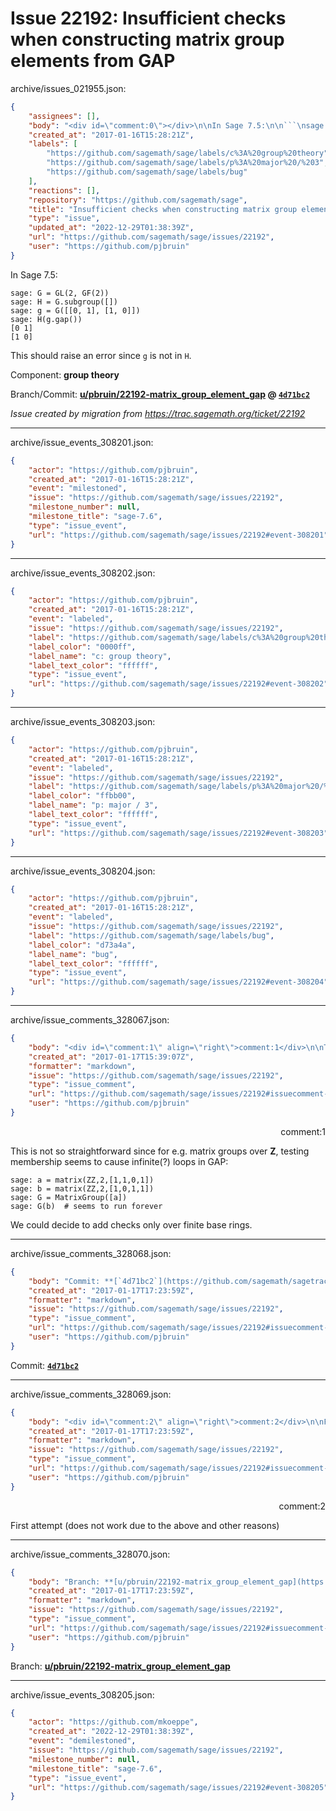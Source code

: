 # Issue 22192: Insufficient checks when constructing matrix group elements from GAP

archive/issues_021955.json:
```json
{
    "assignees": [],
    "body": "<div id=\"comment:0\"></div>\n\nIn Sage 7.5:\n\n```\nsage: G = GL(2, GF(2))\nsage: H = G.subgroup([])\nsage: g = G([[0, 1], [1, 0]])\nsage: H(g.gap())\n[0 1]\n[1 0]\n```\nThis should raise an error since `g` is not in `H`.\n\n\nComponent: **group theory**\n\nBranch/Commit: **[u/pbruin/22192-matrix_group_element_gap](https://github.com/sagemath/sagetrac-mirror/tree/u/pbruin/22192-matrix_group_element_gap) @ [`4d71bc2`](https://github.com/sagemath/sagetrac-mirror/commit/4d71bc26b83572d3e5b7085e4b18fe1d58b2d824)**\n\n_Issue created by migration from https://trac.sagemath.org/ticket/22192_\n\n",
    "created_at": "2017-01-16T15:28:21Z",
    "labels": [
        "https://github.com/sagemath/sage/labels/c%3A%20group%20theory",
        "https://github.com/sagemath/sage/labels/p%3A%20major%20/%203",
        "https://github.com/sagemath/sage/labels/bug"
    ],
    "reactions": [],
    "repository": "https://github.com/sagemath/sage",
    "title": "Insufficient checks when constructing matrix group elements from GAP",
    "type": "issue",
    "updated_at": "2022-12-29T01:38:39Z",
    "url": "https://github.com/sagemath/sage/issues/22192",
    "user": "https://github.com/pjbruin"
}
```
<div id="comment:0"></div>

In Sage 7.5:

```
sage: G = GL(2, GF(2))
sage: H = G.subgroup([])
sage: g = G([[0, 1], [1, 0]])
sage: H(g.gap())
[0 1]
[1 0]
```
This should raise an error since `g` is not in `H`.


Component: **group theory**

Branch/Commit: **[u/pbruin/22192-matrix_group_element_gap](https://github.com/sagemath/sagetrac-mirror/tree/u/pbruin/22192-matrix_group_element_gap) @ [`4d71bc2`](https://github.com/sagemath/sagetrac-mirror/commit/4d71bc26b83572d3e5b7085e4b18fe1d58b2d824)**

_Issue created by migration from https://trac.sagemath.org/ticket/22192_





---

archive/issue_events_308201.json:
```json
{
    "actor": "https://github.com/pjbruin",
    "created_at": "2017-01-16T15:28:21Z",
    "event": "milestoned",
    "issue": "https://github.com/sagemath/sage/issues/22192",
    "milestone_number": null,
    "milestone_title": "sage-7.6",
    "type": "issue_event",
    "url": "https://github.com/sagemath/sage/issues/22192#event-308201"
}
```



---

archive/issue_events_308202.json:
```json
{
    "actor": "https://github.com/pjbruin",
    "created_at": "2017-01-16T15:28:21Z",
    "event": "labeled",
    "issue": "https://github.com/sagemath/sage/issues/22192",
    "label": "https://github.com/sagemath/sage/labels/c%3A%20group%20theory",
    "label_color": "0000ff",
    "label_name": "c: group theory",
    "label_text_color": "ffffff",
    "type": "issue_event",
    "url": "https://github.com/sagemath/sage/issues/22192#event-308202"
}
```



---

archive/issue_events_308203.json:
```json
{
    "actor": "https://github.com/pjbruin",
    "created_at": "2017-01-16T15:28:21Z",
    "event": "labeled",
    "issue": "https://github.com/sagemath/sage/issues/22192",
    "label": "https://github.com/sagemath/sage/labels/p%3A%20major%20/%203",
    "label_color": "ffbb00",
    "label_name": "p: major / 3",
    "label_text_color": "ffffff",
    "type": "issue_event",
    "url": "https://github.com/sagemath/sage/issues/22192#event-308203"
}
```



---

archive/issue_events_308204.json:
```json
{
    "actor": "https://github.com/pjbruin",
    "created_at": "2017-01-16T15:28:21Z",
    "event": "labeled",
    "issue": "https://github.com/sagemath/sage/issues/22192",
    "label": "https://github.com/sagemath/sage/labels/bug",
    "label_color": "d73a4a",
    "label_name": "bug",
    "label_text_color": "ffffff",
    "type": "issue_event",
    "url": "https://github.com/sagemath/sage/issues/22192#event-308204"
}
```



---

archive/issue_comments_328067.json:
```json
{
    "body": "<div id=\"comment:1\" align=\"right\">comment:1</div>\n\nThis is not so straightforward since for e.g. matrix groups over **Z**, testing membership seems to cause infinite(?) loops in GAP:\n\n```\nsage: a = matrix(ZZ,2,[1,1,0,1])\nsage: b = matrix(ZZ,2,[1,0,1,1])\nsage: G = MatrixGroup([a])\nsage: G(b)  # seems to run forever\n```\nWe could decide to add checks only over finite base rings.",
    "created_at": "2017-01-17T15:39:07Z",
    "formatter": "markdown",
    "issue": "https://github.com/sagemath/sage/issues/22192",
    "type": "issue_comment",
    "url": "https://github.com/sagemath/sage/issues/22192#issuecomment-328067",
    "user": "https://github.com/pjbruin"
}
```

<div id="comment:1" align="right">comment:1</div>

This is not so straightforward since for e.g. matrix groups over **Z**, testing membership seems to cause infinite(?) loops in GAP:

```
sage: a = matrix(ZZ,2,[1,1,0,1])
sage: b = matrix(ZZ,2,[1,0,1,1])
sage: G = MatrixGroup([a])
sage: G(b)  # seems to run forever
```
We could decide to add checks only over finite base rings.



---

archive/issue_comments_328068.json:
```json
{
    "body": "Commit: **[`4d71bc2`](https://github.com/sagemath/sagetrac-mirror/commit/4d71bc26b83572d3e5b7085e4b18fe1d58b2d824)**",
    "created_at": "2017-01-17T17:23:59Z",
    "formatter": "markdown",
    "issue": "https://github.com/sagemath/sage/issues/22192",
    "type": "issue_comment",
    "url": "https://github.com/sagemath/sage/issues/22192#issuecomment-328068",
    "user": "https://github.com/pjbruin"
}
```

Commit: **[`4d71bc2`](https://github.com/sagemath/sagetrac-mirror/commit/4d71bc26b83572d3e5b7085e4b18fe1d58b2d824)**



---

archive/issue_comments_328069.json:
```json
{
    "body": "<div id=\"comment:2\" align=\"right\">comment:2</div>\n\nFirst attempt (does not work due to the above and other reasons)",
    "created_at": "2017-01-17T17:23:59Z",
    "formatter": "markdown",
    "issue": "https://github.com/sagemath/sage/issues/22192",
    "type": "issue_comment",
    "url": "https://github.com/sagemath/sage/issues/22192#issuecomment-328069",
    "user": "https://github.com/pjbruin"
}
```

<div id="comment:2" align="right">comment:2</div>

First attempt (does not work due to the above and other reasons)



---

archive/issue_comments_328070.json:
```json
{
    "body": "Branch: **[u/pbruin/22192-matrix_group_element_gap](https://github.com/sagemath/sagetrac-mirror/tree/u/pbruin/22192-matrix_group_element_gap)**",
    "created_at": "2017-01-17T17:23:59Z",
    "formatter": "markdown",
    "issue": "https://github.com/sagemath/sage/issues/22192",
    "type": "issue_comment",
    "url": "https://github.com/sagemath/sage/issues/22192#issuecomment-328070",
    "user": "https://github.com/pjbruin"
}
```

Branch: **[u/pbruin/22192-matrix_group_element_gap](https://github.com/sagemath/sagetrac-mirror/tree/u/pbruin/22192-matrix_group_element_gap)**



---

archive/issue_events_308205.json:
```json
{
    "actor": "https://github.com/mkoeppe",
    "created_at": "2022-12-29T01:38:39Z",
    "event": "demilestoned",
    "issue": "https://github.com/sagemath/sage/issues/22192",
    "milestone_number": null,
    "milestone_title": "sage-7.6",
    "type": "issue_event",
    "url": "https://github.com/sagemath/sage/issues/22192#event-308205"
}
```
